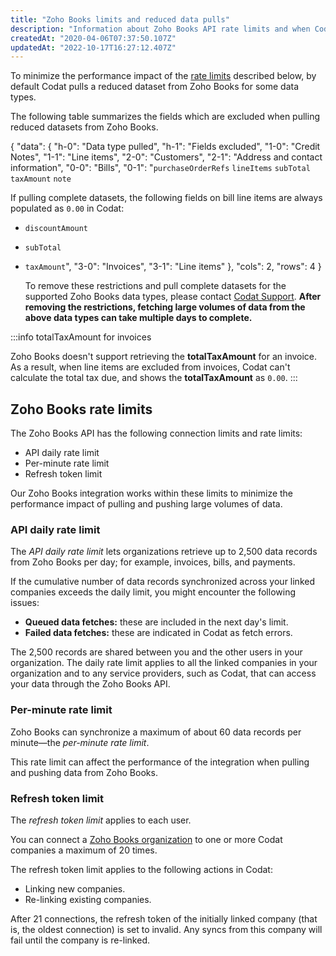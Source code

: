 ```yaml
---
title: "Zoho Books limits and reduced data pulls"
description: "Information about Zoho Books API rate limits and when Codat pulls reduced datasets."
createdAt: "2020-04-06T07:37:50.107Z"
updatedAt: "2022-10-17T16:27:12.407Z"
---
```


To minimize the performance impact of the [rate limits](/integrations/accounting/zoho-books/zoho-book-limits#zoho-books-rate-limits) described below, by default Codat pulls a reduced dataset from Zoho Books for some data types.

The following table summarizes the fields which are excluded when pulling reduced datasets from Zoho Books.

{
"data": {
"h-0": "Data type pulled",
"h-1": "Fields excluded",
"1-0": "Credit Notes",
"1-1": "Line items",
"2-0": "Customers",
"2-1": "Address and contact information",
"0-0": "Bills",
"0-1": "`purchaseOrderRefs`
`lineItems`
`subTotal`
`taxAmount`
`note`

If pulling complete datasets, the following fields on bill line items are always populated as `0.00` in Codat:

- `discountAmount`
- `subTotal`
- `taxAmount`",
  "3-0": "Invoices",
  "3-1": "Line items"
  },
  "cols": 2,
  "rows": 4
  }
  
  To remove these restrictions and pull complete datasets for the supported Zoho Books data types, please contact [Codat Support](mailto:support@codat.io). **After removing the restrictions, fetching large volumes of data from the above data types can take multiple days to complete.**

:::info totalTaxAmount for invoices

Zoho Books doesn't support retrieving the **totalTaxAmount** for an invoice. As a result, when line items are excluded from invoices, Codat can't calculate the total tax due, and shows the **totalTaxAmount** as `0.00`.
:::

## Zoho Books rate limits

The Zoho Books API has the following connection limits and rate limits:

- API daily rate limit
- Per-minute rate limit
- Refresh token limit

Our Zoho Books integration works within these limits to minimize the performance impact of pulling and pushing large volumes of data.

### API daily rate limit

The _API daily rate limit_ lets organizations retrieve up to 2,500 data records from Zoho Books per day; for example, invoices, bills, and payments.

If the cumulative number of data records synchronized across your linked companies exceeds the daily limit, you might encounter the following issues:

- **Queued data fetches:** these are included in the next day's limit.
- **Failed data fetches:** these are indicated in Codat as fetch errors.

The 2,500 records are shared between you and the other users in your organization. The daily rate limit applies to all the linked companies in your organization and to any service providers, such as Codat, that can access your data through the Zoho Books API.

### Per-minute rate limit

Zoho Books can synchronize a maximum of about 60 data records per minute—the _per-minute rate limit_.

This rate limit can affect the performance of the integration when pulling and pushing data from Zoho Books.

### Refresh token limit

The _refresh token limit_ applies to each user.

You can connect a [Zoho Books organization](https://www.zoho.com/uk/books/help/settings/organization-profile.html) to one or more Codat companies a maximum of 20 times.

The refresh token limit applies to the following actions in Codat:

- Linking new companies.
- Re-linking existing companies.

After 21 connections, the refresh token of the initially linked company (that is, the oldest connection) is set to invalid. Any syncs from this company will fail until the company is re-linked.
